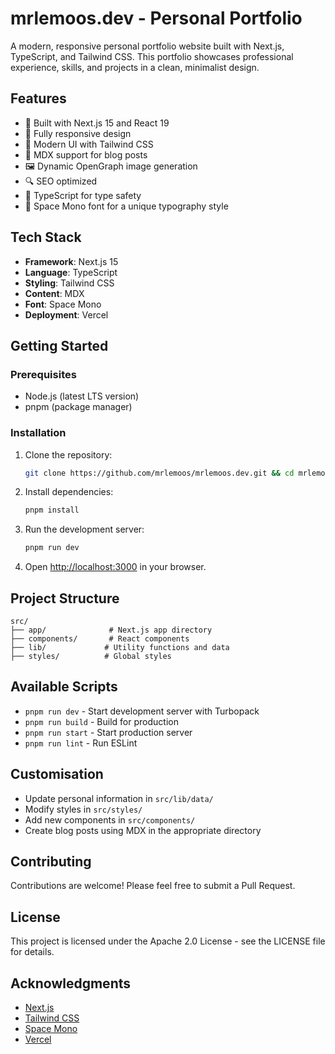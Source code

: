 # mrlemoos.dev - Personal Portfolio

A modern, responsive personal portfolio website built with Next.js, TypeScript, and Tailwind CSS. This portfolio showcases professional experience, skills, and projects in a clean, minimalist design.

## Features

- 🚀 Built with Next.js 15 and React 19
- 📱 Fully responsive design
- 🎨 Modern UI with Tailwind CSS
- 📝 MDX support for blog posts
- 🖼️ Dynamic OpenGraph image generation
- 🔍 SEO optimized
- 🎯 TypeScript for type safety
- 🎨 Space Mono font for a unique typography style

## Tech Stack

- **Framework**: Next.js 15
- **Language**: TypeScript
- **Styling**: Tailwind CSS
- **Content**: MDX
- **Font**: Space Mono
- **Deployment**: Vercel

## Getting Started

### Prerequisites

- Node.js (latest LTS version)
- pnpm (package manager)

### Installation

1. Clone the repository:

   ```bash
   git clone https://github.com/mrlemoos/mrlemoos.dev.git && cd mrlemoos.dev
   ```

2. Install dependencies:

   ```bash
   pnpm install
   ```

3. Run the development server:

   ```bash
   pnpm run dev
   ```

4. Open [http://localhost:3000](http://localhost:3000) in your browser.

## Project Structure

```
src/
├── app/              # Next.js app directory
├── components/       # React components
├── lib/             # Utility functions and data
├── styles/          # Global styles
```

## Available Scripts

- `pnpm run dev` - Start development server with Turbopack
- `pnpm run build` - Build for production
- `pnpm run start` - Start production server
- `pnpm run lint` - Run ESLint

## Customisation

- Update personal information in `src/lib/data/`
- Modify styles in `src/styles/`
- Add new components in `src/components/`
- Create blog posts using MDX in the appropriate directory

## Contributing

Contributions are welcome! Please feel free to submit a Pull Request.

## License

This project is licensed under the Apache 2.0 License - see the LICENSE file for details.

## Acknowledgments

- [Next.js](https://nextjs.org/)
- [Tailwind CSS](https://tailwindcss.com/)
- [Space Mono](https://fonts.google.com/specimen/Space+Mono)
- [Vercel](https://vercel.com/)
